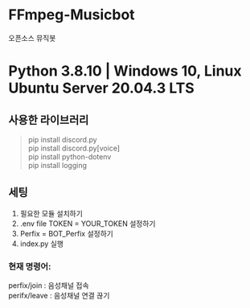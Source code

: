 # FFmpeg-Musicbot
오픈소스 뮤직봇

# Python 3.8.10 | Windows 10, Linux Ubuntu Server 20.04.3 LTS
## 사용한 라이브러리
> pip install discord.py </br>
> pip install discord.py[voice] </br>
> pip install python-dotenv </br>
> pip install logging </br>

## 세팅
1. 필요한 모듈 설치하기
2. .env file TOKEN = YOUR_TOKEN 설정하기
3. Perfix = BOT_Perfix 설정하기
4. index.py 실행

### 현재 명령어:
perfix/join : 음성채널 접속 </br>
perifx/leave : 음성채널 연결 끊기 </br>

